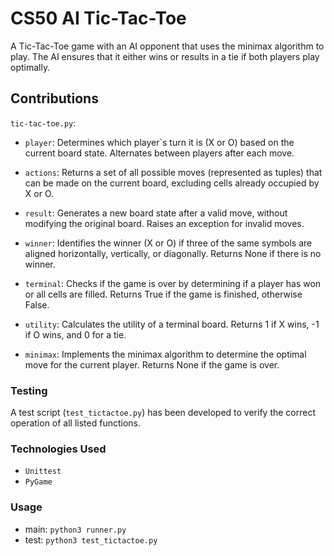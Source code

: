 # CS50 AI Tic-Tac-Toe

A Tic-Tac-Toe game with an AI opponent that uses the minimax algorithm to play. The AI ensures that it either wins or results in a tie if both players play optimally.

## Contributions

`tic-tac-toe.py`:

- `player`: Determines which player`s turn it is (X or O) based on the current board state. Alternates between players after each move.

- `actions`: Returns a set of all possible moves (represented as tuples) that can be made on the current board, excluding cells already occupied by X or O.

- `result`: Generates a new board state after a valid move, without modifying the original board. Raises an exception for invalid moves.

- `winner`: Identifies the winner (X or O) if three of the same symbols are aligned horizontally, vertically, or diagonally. Returns None if there is no winner.

- `terminal`: Checks if the game is over by determining if a player has won or all cells are filled. Returns True if the game is finished, otherwise False.

- `utility`: Calculates the utility of a terminal board. Returns 1 if X wins, -1 if O wins, and 0 for a tie.

- `minimax`: Implements the minimax algorithm to determine the optimal move for the current player. Returns None if the game is over.

### Testing

A test script (`test_tictactoe.py`) has been developed to verify the correct operation of all listed functions.

### Technologies Used

- `Unittest`
- `PyGame`

### Usage

- main: `python3 runner.py`
- test: `python3 test_tictactoe.py`